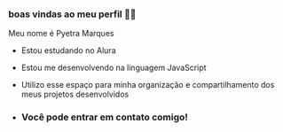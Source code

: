 ### boas vindas ao meu perfil 👋👯

Meu nome é Pyetra Marques 

- Estou estudando no Alura
- Estou me desenvolvendo na linguagem JavaScript
- Utilizo esse espaço para minha organização e compartilhamento dos meus projetos desenvolvidos

- ### Você pode entrar em contato comigo!
